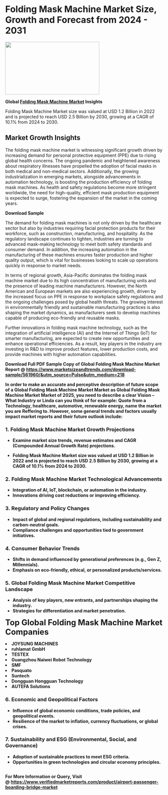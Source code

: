 <H1>Folding Mask Machine Market Size, Growth and Forecast from 2024 - 2031</H1><img class="aligncenter size-medium wp-image-584254" src="https://thirdeyenews.in/wp-content/uploads/2024/09/Global-Market-Research-300x168.jpeg" alt="" width="300" height="168" /><p><strong>Global&nbsp;<a href="https://www.marketsizeandtrends.com/download-sample/561960/&amp;utm_source=Pulse&amp;utm_medium=218">Folding Mask Machine Market</a> Insights</strong></p><p>Folding Mask Machine Market size was valued at USD 1.2 Billion in 2022 and is projected to reach USD 2.5 Billion by 2030, growing at a CAGR of 10.1% from 2024 to 2030.</p><p><h2>Market Growth Insights</h2> <p>The folding mask machine market is witnessing significant growth driven by increasing demand for personal protective equipment (PPE) due to rising global health concerns. The ongoing pandemic and heightened awareness about respiratory illnesses have propelled the adoption of facial masks in both medical and non-medical sectors. Additionally, the growing industrialization in emerging markets, alongside advancements in automation technology, is boosting the production efficiency of folding mask machines. As health and safety regulations become more stringent worldwide, the need for high-quality, efficient mask production equipment is expected to surge, fostering the expansion of the market in the coming years.</p> <p><strong>Download Sample</strong></p> <p>The demand for folding mask machines is not only driven by the healthcare sector but also by industries requiring facial protection products for their workforce, such as construction, manufacturing, and hospitality. As the regulatory landscape continues to tighten, industries are turning to advanced mask-making technology to meet both safety standards and consumer demand. In addition, the increasing automation in the manufacturing of these machines ensures faster production and higher quality output, which is vital for businesses looking to scale up operations quickly in response to market needs.</p> <p>In terms of regional growth, Asia-Pacific dominates the folding mask machine market due to its high concentration of manufacturing units and the presence of leading machine manufacturers. However, the North American and European markets are also experiencing growth, driven by the increased focus on PPE in response to workplace safety regulations and the ongoing challenges posed by global health threats. The growing interest in environmentally friendly and sustainable manufacturing practices is also shaping the market dynamics, as manufacturers seek to develop machines capable of producing eco-friendly and reusable masks.</p> <p>Further innovations in folding mask machine technology, such as the integration of artificial intelligence (AI) and the Internet of Things (IoT) for smarter manufacturing, are expected to create new opportunities and enhance operational efficiencies. As a result, key players in the industry are investing in R&D to improve product features, lower production costs, and provide machines with higher automation capabilities.</p> <p><strong></p><p><span class=""><strong>Download Full PDF Sample Copy of Global Folding Mask Machine Market Report</strong> @ <a href="https://www.marketsizeandtrends.com/download-sample/561960/&amp;utm_source=Pulse&amp;utm_medium=218" target="_blank">https://www.marketsizeandtrends.com/download-sample/561960/&amp;utm_source=Pulse&amp;utm_medium=218</a></span></p><p>In order to make an accurate and perceptive description of future scope of a Global&nbsp;Folding Mask Machine Market Market as Global&nbsp;Folding Mask Machine Market Market of 2025, you need to describe a clear Vision &ndash; What Industry or Linda can you think of for example: Quote from a Technology, healthcare, automotive, renewable energy, name the market you are Reffering to. However, some general trends and factors usually impact market reports and their future outlook include:</p><h3>1.&nbsp;<strong>Folding Mask Machine Market Growth Projections</strong></h3><ul><li>Examine market size trends, revenue estimates and CAGR (Compounded Annual Growth Rate) projections.</li><li><p>Folding Mask Machine Market size was valued at USD 1.2 Billion in 2022 and is projected to reach USD 2.5 Billion by 2030, growing at a CAGR of 10.1% from 2024 to 2030.</p></li></ul><h3>2.&nbsp;<strong>Folding Mask Machine Market Technological Advancements</strong></h3><ul><li>Integration of AI, IoT, blockchain, or automation in the industry.</li><li>Innovations driving cost reductions or improving efficiency.</li></ul><h3>3.&nbsp;<strong>Regulatory and Policy Changes</strong></h3><ul><li>Impact of global and regional regulations, including sustainability and carbon-neutral goals.</li><li>Compliance challenges and opportunities tied to government initiatives.</li></ul><h3>4.&nbsp;<strong>Consumer Behavior Trends</strong></h3><ul><li>Shifts in demand influenced by generational preferences (e.g., Gen Z, Millennials).</li><li>Emphasis on eco-friendly, ethical, or personalized products/services.</li></ul><h3>5.&nbsp;<strong>Global Folding Mask Machine Market Competitive Landscape</strong></h3><ul><li>Analysis of key players, new entrants, and partnerships shaping the industry.</li><li>Strategies for differentiation and market penetration.</li></ul><p data-pm-slice="1 1 []"><span style="color: inherit; font-family: inherit; font-size: 25px;">Top Global Folding Mask Machine Market Companies</span></p><div class="" data-test-id=""><p><li>JOYSUNG MACHINES</li><li> ruhlamat GmbH</li><li> TESTEX</li><li> Guangzhou Naiwei Robot Technology</li><li> SMF</li><li> Pasquato</li><li> Suntech</li><li> Dongguan Hongguan Technology</li><li> AUTEFA Solutions</li></p></div><h3>6.&nbsp;<strong>Economic and Geopolitical Factors</strong></h3><ul><li>Influence of global economic conditions, trade policies, and geopolitical events.</li><li>Resilience of the market to inflation, currency fluctuations, or global crises.</li></ul><h3>7.&nbsp;<strong>Sustainability and ESG (Environmental, Social, and Governance)</strong></h3><ul><li>Adoption of sustainable practices to meet ESG criteria.</li><li>Opportunities in green technologies and circular economy principles.</li></ul><h2><strong style="font-size: 14px;">For More Information or Query, Visit @&nbsp;</strong><a style="background-color: #ffffff; font-size: 14px;" href="https://www.marketsizeandtrends.com/report/folding-mask-machine-market/" target="_blank">https://www.verifiedmarketreports.com/product/airport-passenger-boarding-bridge-market</a></h2>
